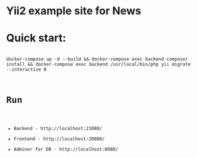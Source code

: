 # Yii2 example site for News

# Quick start:

<code>
docker-compose up -d --build && docker-compose exec backend composer install && docker-compose exec backend /usr/local/bin/php yii migrate --interactive 0
</doce>

# Run

* Backend - http://localhost:21080/
* Frontend - http://localhost:20080/
* Adminer for DB - http://localhost:8080/
